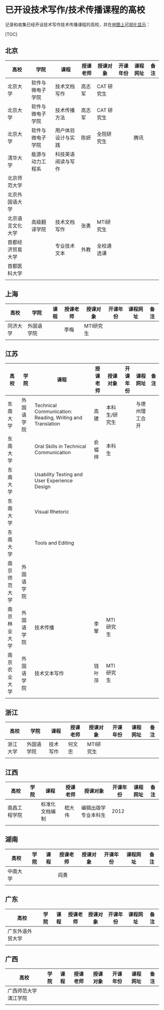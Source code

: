# 已开设技术写作/技术传播课程的高校

记录和收集已经开设技术写作技术传播课程的高校，并在[地图上可视化显示](list.tc-edu.org)：



[TOC]



## 北京

| 高校       | 学院 | 课程           | 授课老师 | 授课对象            | 开课年份 | 课程网址 | 备注 |
| ---------  | ---- | -------------- | -------- | ------------------- | ------  | -------- | ---- |
| 北京大学         | 软件与微电子学院 | 技术文档写作       | 高志军   | CAT 研究生 |          |      |
| 北京大学         | 软件与微电子学院 | 技术传播方法       | 高志军   | CAT 研究生 |          |      |
| 北京大学         | 软件与微电子学院 | 用户体验设计与实践 | 陈妍     | 全院研究生 |          | 腾讯 |
| 清华大学         | 能源与动力工程系 | 科技英语阅读与写作 |          |            |          |      |
| 北京师范大学     |                  |                    |          |            |          |      |
| 北京外国语大学   |                  |                    |          |            |          |      |
| 北京语言文化大学 | 高级翻译学院     | 技术文档写作       | 张勇     | MTI研究生  |          |      |
| 首都经济贸易大学 |                  | 专业技术文本       | 外教     | 全校通选课 |          |      |
| 首都医科大学     |                  |                    |          |            |          |      |
|                  |                  |                    |          |            |          |      |



## 上海

| 高校       | 学院 | 课程           | 授课老师 | 授课对象            | 开课年份 | 课程网址 | 备注 |
| ---------  | ---- | -------------- | -------- | ------------------- | ------  | -------- | ---- |
| 同济大学 | 外国语学院 |      | 李梅     | MTI研究生 |          |      |
|          |            |      |          |           |          |      |

## 江苏

| 高校       | 学院 | 课程           | 授课老师 | 授课对象            | 开课年份 | 课程网址 | 备注 |
| ---------  | ---- | -------------- | -------- | ------------------- | ------  | -------- | ---- |
| 东南大学     | 外国语学院 | Technical Communication: Reading, Writing and Translation | 高建     | 本科生/研究生 |          | 与德州理工合开 |
| 东南大学     |            | Oral Skills in Technical Communication                    | 俞韫烨   | 本科生        |          |                |
| 东南大学     |            | Usability Testing and User Experience Design              |          |               |          |                |
| 东南大学     |            | Visual Rhetoric                                           |          |               |          |                |
| 东南大学     |            | Tools and Editing                                         |          |               |          |                |
| 南京师范大学 | 外国语学院 |                                                           |          |               |          |                |
| 南京林业大学 | 外国语学院 | 技术传播                                                  | 李擎     | MTI研究生     |          |                |
| 南京农业大学 | 外国语学院 | 技术文本写作                                              | 钱叶萍   | MTI研究生     |          |                |
|              |            |                                                           |          |               |          |                |



## 浙江

| 高校       | 学院 | 课程           | 授课老师 | 授课对象            | 开课年份 | 课程网址 | 备注 |
| ---------  | ---- | -------------- | -------- | ------------------- | ------  | -------- | ---- |
| 浙江大学 | 外国语学院 | 技术写作 | 何文忠   | MTI研究生 |          |      |
|          |            |          |          |           |          |      |



## 江西

| 高校       | 学院 | 课程           | 授课老师 | 授课对象            | 开课年份 | 课程网址 | 备注 |
| ---------  | ---- | -------------- | -------- | ------------------- | ------  | -------- | ---- |
| 南昌工程学院 |      | 标准化文档编制 | 嵇大伟   | 编辑出版学专业本科生 | 2012|      |          |
|              |      |                |          |                      |          |      |          |

## 湖南

| 高校       | 学院 | 课程           | 授课老师 | 授课对象            | 开课年份 | 课程网址 | 备注 |
| ---------  | ---- | -------------- | -------- | ------------------- | ------  | -------- | ---- |
| 中南大学 |           |                |  阎勇   |                    |         |      |          |
|              |      |                |          |                      |          |      |          |



## 广东
| 高校       | 学院 | 课程           | 授课老师 | 授课对象            | 开课年份 | 课程网址 | 备注 |
| ---------  | ---- | -------------- | -------- | ------------------- | ------  | -------- | ---- |
| 广东外语外贸大学 |      |      |          |          |          |      |          |
|                  |      |      |          |          |          |      |          |

## 广西

| 高校           | 学院      | 课程           | 授课老师 | 授课对象            | 开课年份 | 课程网址 | 备注 |
| --------------  | ------- | -------------- | -------- | ------------------- | ------  | -------- | ---- |
| 广西师范大学漓江学院  |        |                |       |                    |         |       |          |
|              |       |                |          |                      |          |      |          |
